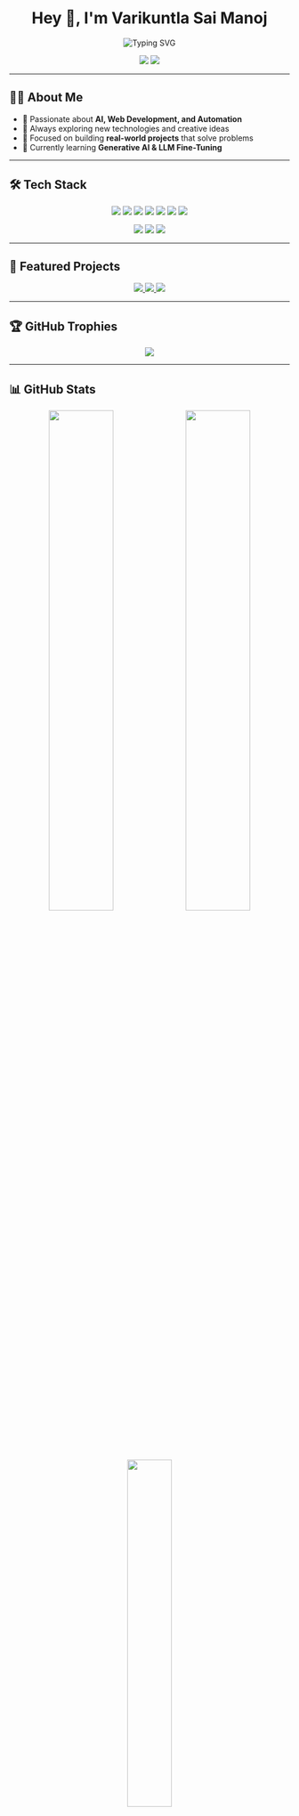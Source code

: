 <h1 align="center">Hey 👋, I'm Varikuntla Sai Manoj</h1>

<p align="center">
  <img src="https://readme-typing-svg.demolab.com?font=Fira+Code&size=24&pause=1000&color=00F58D&center=true&vCenter=true&width=435&lines=AI+Developer;Web+Developer;Tech+Explorer;Code.+Build.+Innovate." alt="Typing SVG" />
</p>

<p align="center">
  <img src="https://komarev.com/ghpvc/?username=VARIKUNTLASAIMANOJ&label=Visitors&color=0e75b6&style=for-the-badge" />
  <img src="https://img.shields.io/github/last-commit/VARIKUNTLASAIMANOJ/VARIKUNTLASAIMANOJ?label=Last%20Updated&color=green&style=for-the-badge" />
</p>

---

## 🧑‍💻 About Me

- 🚀 Passionate about **AI, Web Development, and Automation**
- 🧠 Always exploring new technologies and creative ideas
- 🎯 Focused on building **real-world projects** that solve problems
- 🌱 Currently learning **Generative AI & LLM Fine-Tuning**

---

## 🛠️ Tech Stack

<p align="center">
  <img src="https://img.shields.io/badge/Python-3670A0?style=for-the-badge&logo=python&logoColor=white"/>
  <img src="https://img.shields.io/badge/JavaScript-F7DF1E?style=for-the-badge&logo=javascript&logoColor=black"/>
  <img src="https://img.shields.io/badge/TypeScript-3178C6?style=for-the-badge&logo=typescript&logoColor=white"/>
  <img src="https://img.shields.io/badge/React-20232A?style=for-the-badge&logo=react&logoColor=61DAFB"/>
  <img src="https://img.shields.io/badge/Next.js-000000?style=for-the-badge&logo=next.js&logoColor=white"/>
  <img src="https://img.shields.io/badge/FastAPI-009688?style=for-the-badge&logo=fastapi&logoColor=white"/>
  <img src="https://img.shields.io/badge/TailwindCSS-06B6D4?style=for-the-badge&logo=tailwind-css&logoColor=white"/>
</p>

<p align="center">
  <img src="https://img.shields.io/badge/TensorFlow-FF6F00?style=for-the-badge&logo=tensorflow&logoColor=white"/>
  <img src="https://img.shields.io/badge/PyTorch-EE4C2C?style=for-the-badge&logo=pytorch&logoColor=white"/>
  <img src="https://img.shields.io/badge/OpenAI-412991?style=for-the-badge&logo=openai&logoColor=white"/>
</p>

---

## 📂 Featured Projects

<p align="center">
  <a href="https://github.com/VARIKUNTLASAIMANOJ/QuizWise">
    <img src="https://img.shields.io/badge/Your_Project_1-121212?style=for-the-badge&logo=github&logoColor=white" />
  </a>
  <a href="https://github.com/VARIKUNTLASAIMANOJ/Nova-AI">
    <img src="https://img.shields.io/badge/Your_Project_2-121212?style=for-the-badge&logo=github&logoColor=white" />
  </a>
  <a href="https://github.com/VARIKUNTLASAIMANOJ/Beyond-Horizon">
    <img src="https://img.shields.io/badge/Your_Project_3-121212?style=for-the-badge&logo=github&logoColor=white" />
  </a>
</p>

---

## 🏆 GitHub Trophies

<p align="center">
  <img src="https://github-profile-trophy.vercel.app/?username=VARIKUNTLASAIMANOJ&theme=tokyonight&no-frame=true&no-bg=true&margin-w=4" />
</p>

---

## 📊 GitHub Stats

<p align="center">
  <img src="https://github-readme-stats.vercel.app/api?username=VARIKUNTLASAIMANOJ&show_icons=true&theme=tokyonight" width="48%"/>
  <img src="https://github-readme-streak-stats.herokuapp.com/?user=VARIKUNTLASAIMANOJ&theme=tokyonight" width="48%"/>
</p>

<p align="center">
  <img src="https://github-readme-stats.vercel.app/api/top-langs/?username=VARIKUNTLASAIMANOJ&layout=compact&theme=tokyonight" width="40%"/>
</p>

---

## ⚡ Contribution Graph

<p align="center">
  <img src="https://github-readme-activity-graph.vercel.app/graph?username=VARIKUNTLASAIMANOJ&theme=tokyo-night&bg_color=0d1117&hide_border=true"/>
</p>

---

## 🌌 GitHub Skyline (3D Contribution Animation)

<p align="center">
  <a href="https://skyline.github.com/VARIKUNTLASAIMANOJ/2024" target="_blank">
    <img src="https://img.shields.io/badge/View%20My%20Skyline-6e40c9?style=for-the-badge&logo=github&logoColor=white" />
  </a>
</p>

---

## 🌐 Connect With Me

<p align="center">
  <a href="https://www.linkedin.com/in/varikuntla-sai-manoj-082b782b8/"><img src="https://img.shields.io/badge/LinkedIn-0A66C2?style=for-the-badge&logo=linkedin&logoColor=white"/></a>
  <a href="mailto:varikuntlasaimanoj@gmail.com"><img src="https://img.shields.io/badge/Gmail-D14836?style=for-the-badge&logo=gmail&logoColor=white"/></a>
  <a href="https://github.com/VARIKUNTLASAIMANOJ"><img src="https://img.shields.io/badge/GitHub-121212?style=for-the-badge&logo=github&logoColor=white"/></a>
</p>

---

<p align="center">
  <b>“Keep Building. Keep Learning. Stay Curious.”</b>
</p>
